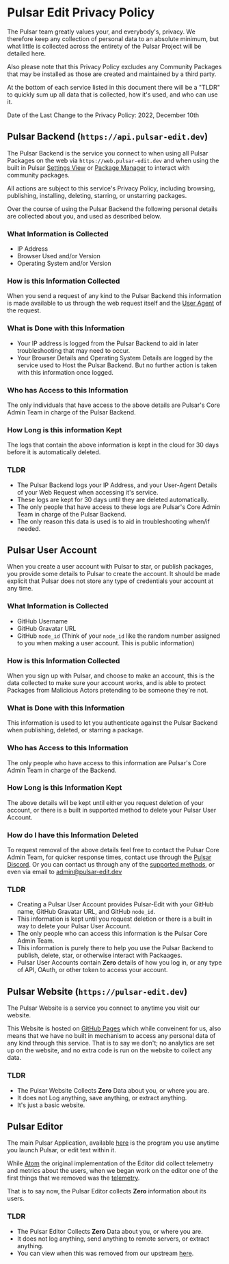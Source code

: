 # Pulsar Edit Privacy Policy

The Pulsar team greatly values your, and everybody's, privacy. We therefore keep any collection of personal data to an absolute minimum,
but what little is collected across the entirety of the Pulsar Project will be detailed here.

Also please note that this Privacy Policy excludes any Community Packages that may be installed as those are created and maintained by a third party.

At the bottom of each service listed in this document there will be a "TLDR" to quickly sum up all data that is collected, how it's used, and who can use it.

Date of the Last Change to the Privacy Policy:
2022, December 10th

## Pulsar Backend (`https://api.pulsar-edit.dev`)

The Pulsar Backend is the service you connect to when using all Pulsar Packages on the web via `https://web.pulsar-edit.dev` and when using the built in Pulsar [Settings View](https://github.com/pulsar-edit/settings-view) or [Package Manager](https://github.com/pulsar-edit/ppm) to interact with community packages.

All actions are subject to this service's Privacy Policy, including browsing, publishing, installing, deleting, starring, or unstarring packages.

Over the course of using the Pulsar Backend the following personal details are collected about you, and used as described below.

### What Information is Collected

* IP Address
* Browser Used and/or Version
* Operating System and/or Version

### How is this Information Collected

When you send a request of any kind to the Pulsar Backend this information is made available to us through the web request itself and the [User Agent](https://developer.mozilla.org/en-US/docs/Web/HTTP/Headers/User-Agent) of the request.

### What is Done with this Information

* Your IP address is logged from the Pulsar Backend to aid in later troubleshooting that may need to occur.
* Your Browser Details and Operating System Details are logged by the service used to Host the Pulsar Backend. But no further action is taken with this information once logged.

### Who has Access to this Information

The only individuals that have access to the above details are Pulsar's Core Admin Team in charge of the Pulsar Backend.

### How Long is this information Kept

The logs that contain the above information is kept in the cloud for 30 days before it is automatically deleted.

### TLDR

* The Pulsar Backend logs your IP Address, and your User-Agent Details of your Web Request when accessing it's service.
* These logs are kept for 30 days until they are deleted automatically.
* The only people that have access to these logs are Pulsar's Core Admin Team in charge of the Pulsar Backend.
* The only reason this data is used is to aid in troubleshooting when/if needed.

## Pulsar User Account

When you create a user account with Pulsar to star, or publish packages, you provide some details to Pulsar to create the account.
It should be made explicit that Pulsar does not store any type of credentials your account at any time.

### What Information is Collected

* GitHub Username
* GitHub Gravatar URL
* GitHub `node_id` (Think of your `node_id` like the random number assigned to you when making a user account. This is public information)

### How is this Information Collected

When you sign up with Pulsar, and choose to make an account, this is the data collected to make sure your account works, and is able to protect Packages from Malicious Actors pretending to be someone they're not.

### What is Done with this Information

This information is used to let you authenticate against the Pulsar Backend when publishing, deleted, or starring a package.

### Who has Access to this Information

The only people who have access to this information are Pulsar's Core Admin Team in charge of the Backend.

### How Long is this Information Kept

The above details will be kept until either you request deletion of your account, or there is a built in supported method to delete your Pulsar User Account.

### How do I have this Information Deleted

To request removal of the above details feel free to contact the Pulsar Core Admin Team, for quicker response times, contact use through the [Pulsar Discord](https://discord.gg/7aEbB9dGRT).
Or you can contact us through any of the [supported methods](https://pulsar-edit.dev/community.html), or even via email to admin@pulsar-edit.dev

### TLDR

* Creating a Pulsar User Account provides Pulsar-Edit with your GitHub name, GitHub Gravatar URL, and GitHub `node_id`.
* This information is kept until you request deletion or there is a built in way to delete your Pulsar User Account.
* The only people who can access this information is the Pulsar Core Admin Team.
* This information is purely there to help you use the Pulsar Backend to publish, delete, star, or otherwise interact with Packaages.
* Pulsar User Accounts contain **Zero** details of how you log in, or any type of API, OAuth, or other token to access your account.

## Pulsar Website (`https://pulsar-edit.dev`)

The Pulsar Website is a service you connect to anytime you visit our website.

This Website is hosted on [GitHub Pages](https://pages.github.com/) which while conveinent for us, also means that we have no built in mechanism to access any personal data of any kind through this service.
That is to say we don't; no analytics are set up on the website, and no extra code is run on the website to collect any data.

### TLDR

* The Pulsar Website Collects **Zero** Data about you, or where you are.
* It does not Log anything, save anything, or extract anything.
* It's just a basic website.

## Pulsar Editor

The main Pulsar Application, available [here](https://github.com/pulsar-edit/pulsar) is the program you use anytime you launch Pulsar, or edit text within it.

While [Atom](https://atom.io) the original implementation of the Editor did collect telemetry and metrics about the users, when we began work on the editor one of the first things that we removed was the [telemetry](https://github.com/pulsar-edit/pulsar/pull/40).

That is to say now, the Pulsar Editor collects **Zero** information about its users.

### TLDR

* The Pulsar Editor Collects **Zero** Data about you, or where you are.
* It does not log anything, send anything to remote servers, or extract anything.
* You can view when this was removed from our upstream [here](https://github.com/pulsar-edit/pulsar/pull/40).
